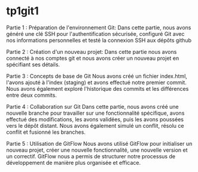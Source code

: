 # tp1git1

Partie 1 : Préparation de l'environnement Git:
Dans cette partie, nous avons généré une clé SSH pour l'authentification sécurisée, configuré Git avec nos informations personnelles et testé la connexion SSH aux dépôts github

Partie 2 : Création d'un nouveau projet:
Dans cette partie nous avons connecté à nos comptes git et nous avons créer un nouveau projet en spécifiant ses détails.

Partie 3 : Concepts de base de Git
Nous avons créé un fichier index.html, l'avons ajouté à l'index (staging) et avons effectué notre premier commit. Nous avons également exploré l'historique des commits et les différences entre deux commits.

Partie 4 : Collaboration sur Git
Dans cette partie, nous avons créé une nouvelle branche pour travailler sur une fonctionnalité spécifique, avons effectué des modifications, les avons validées, puis les avons poussées vers le dépôt distant. Nous avons également simulé un conflit, résolu ce conflit et fusionné les branches.

Partie 5 : Utilisation de GitFlow
Nous avons utilisé GitFlow pour initialiser un nouveau projet, créer une nouvelle fonctionnalité, une nouvelle version et un correctif. GitFlow nous a permis de structurer notre processus de développement de manière plus organisée et efficace.
